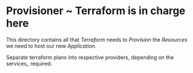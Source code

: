 # Provisioner ~ Terraform is in charge here

This directory contains all that _Terraform_ needs to _Provision_ the
_Resources_ we need to host our new _Application_.

Separate terraform plans into respective providers, depending on the
services_ required.
